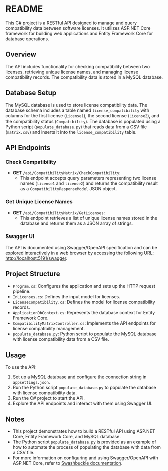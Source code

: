 # README

This C# project is a RESTful API designed to manage and query compatibility data between software licenses. It utilizes ASP.NET Core framework for building web applications and Entity Framework Core for database operations.

## Overview

The API includes functionality for checking compatibility between two licenses, retrieving unique license names, and managing license compatibility records. The compatibility data is stored in a MySQL database.

## Database Setup

The MySQL database is used to store license compatibility data. The database schema includes a table named `license_compatibility` with columns for the first license (`License1`), the second license (`License2`), and the compatibility status (`Compatibility`). The database is populated using a Python script (`populate_database.py`) that reads data from a CSV file (`matrix.csv`) and inserts it into the `license_compatibility` table.

## API Endpoints

### Check Compatibility

- **GET** `/api/CompatibilityMatrix/CheckCompatibility`:
  - This endpoint accepts query parameters representing two license names (`license1` and `license2`) and returns the compatibility result as a `CompatibilityResponseModel` JSON object.

### Get Unique License Names

- **GET** `/api/CompatibilityMatrix/GetLicenses`:
  - This endpoint retrieves a list of unique license names stored in the database and returns them as a JSON array of strings.

### Swagger UI

The API is documented using Swagger/OpenAPI specification and can be explored interactively in a web browser by accessing the following URL: [http://localhost:5191/swagger](http://localhost:5191/swagger).

## Project Structure

- `Program.cs`: Configures the application and sets up the HTTP request pipeline.
- `InLicenses.cs`: Defines the input model for licenses.
- `LicenseCompatibility.cs`: Defines the model for license compatibility records.
- `ApplicationDbContext.cs`: Represents the database context for Entity Framework Core.
- `CompatibilityMatrixController.cs`: Implements the API endpoints for license compatibility management.
- `populate_database.py`: Python script to populate the MySQL database with license compatibility data from a CSV file.

## Usage

To use the API:
1. Set up a MySQL database and configure the connection string in `appsettings.json`.
2. Run the Python script `populate_database.py` to populate the database with license compatibility data.
3. Run the C# project to start the API.
4. Explore the API endpoints and interact with them using Swagger UI.

## Notes

- This project demonstrates how to build a RESTful API using ASP.NET Core, Entity Framework Core, and MySQL database.
- The Python script `populate_database.py` is provided as an example of how to automate the process of populating the database with data from a CSV file.
- For more information on configuring and using Swagger/OpenAPI with ASP.NET Core, refer to [Swashbuckle documentation](https://github.com/domaindrivendev/Swashbuckle.AspNetCore).
